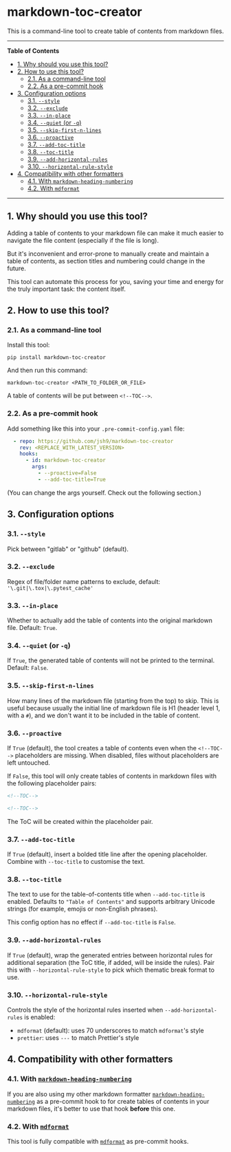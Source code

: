 # markdown-toc-creator

This is a command-line tool to create table of contents from markdown files.

<!--TOC-->

______________________________________________________________________

**Table of Contents**

- [1. Why should you use this tool?](#1-why-should-you-use-this-tool)
- [2. How to use this tool?](#2-how-to-use-this-tool)
  - [2.1. As a command-line tool](#21-as-a-command-line-tool)
  - [2.2. As a pre-commit hook](#22-as-a-pre-commit-hook)
- [3. Configuration options](#3-configuration-options)
  - [3.1. `--style`](#31---style)
  - [3.2. `--exclude`](#32---exclude)
  - [3.3. `--in-place`](#33---in-place)
  - [3.4. `--quiet` (or `-q`)](#34---quiet-or--q)
  - [3.5. `--skip-first-n-lines`](#35---skip-first-n-lines)
  - [3.6. `--proactive`](#36---proactive)
  - [3.7. `--add-toc-title`](#37---add-toc-title)
  - [3.8. `--toc-title`](#38---toc-title)
  - [3.9. `--add-horizontal-rules`](#39---add-horizontal-rules)
  - [3.10. `--horizontal-rule-style`](#310---horizontal-rule-style)
- [4. Compatibility with other formatters](#4-compatibility-with-other-formatters)
  - [4.1. With `markdown-heading-numbering`](#41-with-markdown-heading-numbering)
  - [4.2. With `mdformat`](#42-with-mdformat)

______________________________________________________________________

<!--TOC-->

## 1. Why should you use this tool?

Adding a table of contents to your markdown file can make it much easier to
navigate the file content (especially if the file is long).

But it's inconvenient and error-prone to manually create and maintain a table
of contents, as section titles and numbering could change in the future.

This tool can automate this process for you, saving your time and energy for
the truly important task: the content itself.

## 2. How to use this tool?

### 2.1. As a command-line tool

Install this tool:

```commandline
pip install markdown-toc-creator
```

And then run this command:

```commandline
markdown-toc-creator <PATH_TO_FOLDER_OR_FILE>
```

A table of contents will be put between `<!--TOC-->`.

### 2.2. As a pre-commit hook

Add something like this into your `.pre-commit-config.yaml` file:

```yaml
  - repo: https://github.com/jsh9/markdown-toc-creator
    rev: <REPLACE_WITH_LATEST_VERSION>
    hooks:
      - id: markdown-toc-creator
        args:
          - --proactive=False
          - --add-toc-title=True
```

(You can change the args yourself. Check out the following section.)

## 3. Configuration options

### 3.1. `--style`

Pick between "gitlab" or "github" (default).

### 3.2. `--exclude`

Regex of file/folder name patterns to exclude, default:
`'\.git|\.tox|\.pytest_cache'`

### 3.3. `--in-place`

Whether to actually add the table of contents into the original markdown file.
Default: `True`.

### 3.4. `--quiet` (or `-q`)

If `True`, the generated table of contents will not be printed to the terminal.
Default: `False`.

### 3.5. `--skip-first-n-lines`

How many lines of the markdown file (starting from the top) to skip. This is
useful because usually the initial line of markdown file is H1 (header level 1,
with a `#`), and we don't want it to be included in the table of content.

### 3.6. `--proactive`

If `True` (default), the tool creates a table of contents even when the
`<!--TOC-->` placeholders are missing. When disabled, files without
placeholders are left untouched.

If `False`, this tool will only create tables of contents in markdown files
with the following placeholder pairs:

```markdown
<!--TOC-->

<!--TOC-->
```

The ToC will be created within the placeholder pair.

### 3.7. `--add-toc-title`

If `True` (default), insert a bolded title line after the opening placeholder.
Combine with `--toc-title` to customise the text.

### 3.8. `--toc-title`

The text to use for the table-of-contents title when `--add-toc-title` is
enabled. Defaults to `"Table of Contents"` and supports arbitrary Unicode
strings (for example, emojis or non-English phrases).

This config option has no effect if `--add-toc-title` is `False`.

### 3.9. `--add-horizontal-rules`

If `True` (default), wrap the generated entries between horizontal rules for
additional separation (the ToC title, if added, will be inside the rules). Pair
this with `--horizontal-rule-style` to pick which thematic break format to use.

### 3.10. `--horizontal-rule-style`

Controls the style of the horizontal rules inserted when
`--add-horizontal-rules` is enabled:

- `mdformat` (default): uses 70 underscores to match `mdformat`'s style
- `prettier`: uses `---` to match Prettier's style

## 4. Compatibility with other formatters

### 4.1. With [`markdown-heading-numbering`](https://github.com/jsh9/markdown-heading-numbering/)

If you are also using my other markdown formatter
[`markdown-heading-numbering`](https://github.com/jsh9/markdown-heading-numbering/)
as a pre-commit hook to for create tables of contents in your markdown files,
it's better to use that hook **before** this one.

### 4.2. With [`mdformat`](https://github.com/hukkin/mdformat)

This tool is fully compatible with
[`mdformat`](https://github.com/hukkin/mdformat) as pre-commit hooks.
